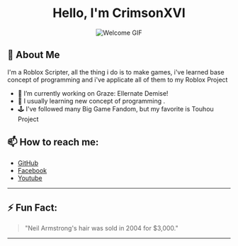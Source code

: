 <div align="center">
  
# Hello, I'm CrimsonXVI

![Welcome GIF](https://media1.tenor.com/m/uRBMdf-hq94AAAAC/noob-roblox.gif)

</div>

## 🚀 About Me

I'm a Roblox Scripter, all the thing i do is to make games, i've learned base concept of programming and i've applicate all of them to my Roblox Project
- 🔭 I’m currently working on Graze: Ellernate Demise!
- 🌱 I usually learning new concept of programming .
- 🕹️ I've followed many Big Game Fandom, but my favorite is Touhou Project

## 📫 How to reach me:
- [GitHub](https://github.com/CrimsonXVI)
- [Facebook](https://www.facebook.com/denpivet.re)
- [Youtube](https://www.youtube.com/@RealCrimsonXVI)

---

## ⚡ Fun Fact:
> "Neil Armstrong's hair was sold in 2004 for $3,000."

---
